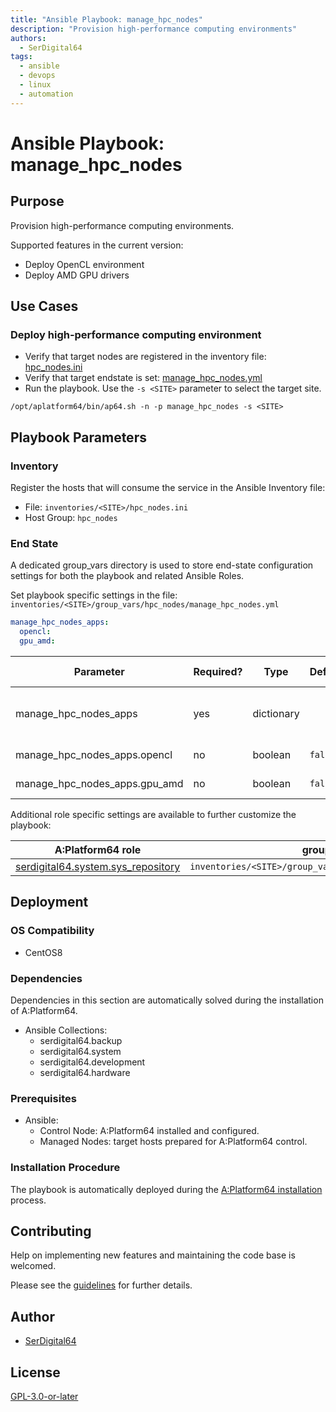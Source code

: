 ```yaml
---
title: "Ansible Playbook: manage_hpc_nodes"
description: "Provision high-performance computing environments"
authors:
  - SerDigital64
tags:
  - ansible
  - devops
  - linux
  - automation
---
```


# Ansible Playbook: manage_hpc_nodes

## Purpose

Provision high-performance computing environments.

Supported features in the current version:

- Deploy OpenCL environment
- Deploy AMD GPU drivers

## Use Cases

### Deploy high-performance computing environment

- Verify that target nodes are registered in the inventory file: [hpc_nodes.ini](#inventory)
- Verify that target endstate is set: [manage_hpc_nodes.yml](#end-state)
- Run the playbook. Use the `-s <SITE>` parameter to select the target site.

```shell
/opt/aplatform64/bin/ap64.sh -n -p manage_hpc_nodes -s <SITE>
```

## Playbook Parameters

### Inventory

Register the hosts that will consume the service in the Ansible Inventory file:

- File: `inventories/<SITE>/hpc_nodes.ini`
- Host Group: `hpc_nodes`

### End State

A dedicated group_vars directory is used to store end-state configuration settings for both the playbook and related Ansible Roles.

Set playbook specific settings in the file: `inventories/<SITE>/group_vars/hpc_nodes/manage_hpc_nodes.yml`

```yaml
manage_hpc_nodes_apps:
  opencl:
  gpu_amd:
```

| Parameter                     | Required? | Type       | Default | Purpose / Value                           |
| ----------------------------- | --------- | ---------- | ------- | ----------------------------------------- |
| manage_hpc_nodes_apps         | yes       | dictionary |         | Define what applications will be deployed |
| manage_hpc_nodes_apps.opencl  | no        | boolean    | `false` | Deploy the application?                   |
| manage_hpc_nodes_apps.gpu_amd | no        | boolean    | `false` | Deploy the application?                   |

Additional role specific settings are available to further customize the playbook:

| A:Platform64 role                                                                | group_vars file                                              |
| -------------------------------------------------------------------------------- | ------------------------------------------------------------ |
| [serdigital64.system.sys_repository](../roles/sys_repository.md#role-parameters) | `inventories/<SITE>/group_vars/hpc_nodes/sys_repository.yml` |

## Deployment

### OS Compatibility

- CentOS8

### Dependencies

Dependencies in this section are automatically solved during the installation of A:Platform64.

- Ansible Collections:
  - serdigital64.backup
  - serdigital64.system
  - serdigital64.development
  - serdigital64.hardware

### Prerequisites

- Ansible:
  - Control Node: A:Platform64 installed and configured.
  - Managed Nodes: target hosts prepared for A:Platform64 control.

### Installation Procedure

The playbook is automatically deployed during the [A:Platform64 installation](/#installation) process.

## Contributing

Help on implementing new features and maintaining the code base is welcomed.

Please see the [guidelines](https://aplatform64.readthedocs.io/en/latest/contributing/CONTRIBUTING) for further details.

## Author

- [SerDigital64](https://serdigital64.github.io/)

## License

[GPL-3.0-or-later](https://www.gnu.org/licenses/gpl-3.0.txt)
